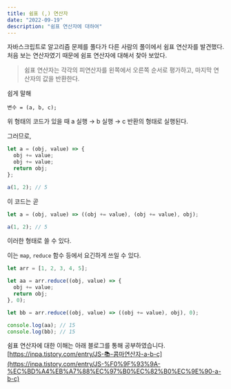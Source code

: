 ```yaml
---
title: 쉼표 (,) 연산자
date: "2022-09-19"
description: "쉼표 연산자에 대하여"
---
```


자바스크립트로 알고리즘 문제를 풀다가 다른 사람의 풀이에서 쉼표 연산자를 발견했다.
처음 보는 연산자였기 때문에 쉼표 연산자에 대해서 찾아 보았다.

> 쉼표 연산자는 각각의 피연산자를 왼쪽에서 오른쪽 순서로 평가하고, 마지막 연산자의 값을 반환한다.

쉽게 말해

```
변수 = (a, b, c);
```

위 형태의 코드가 있을 때 a 실행 → b 실행 → c 반환의 형태로 실행된다.

그러므로,

```js
let a = (obj, value) => {
  obj += value;
  obj += value;
  return obj;
};

a(1, 2); // 5
```

이 코드는 곧

```js
let a = (obj, value) => ((obj += value), (obj += value), obj);

a(1, 2); // 5
```

이러한 형태로 쓸 수 있다.

이는 `map`, `reduce` 함수 등에서 요긴하게 쓰일 수 있다.

```js
let arr = [1, 2, 3, 4, 5];

let aa = arr.reduce((obj, value) => {
  obj += value;
  return obj;
}, 0);

let bb = arr.reduce((obj, value) => ((obj += value), obj), 0);

console.log(aa); // 15
console.log(bb); // 15
```

쉼표 연산자에 대한 이해는 아래 블로그를 통해 공부하였습니다.
[https://inpa.tistory.com/entry/JS-📚-콤마연산자-a-b-c](https://inpa.tistory.com/entry/JS-%F0%9F%93%9A-%EC%BD%A4%EB%A7%88%EC%97%B0%EC%82%B0%EC%9E%90-a-b-c)
